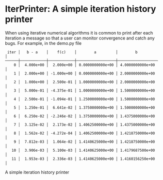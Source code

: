 # IterPrinter: A simple iteration history printer

When using iterative numerical algorithms it is common
to print after each iteration a message so that a user
can monitor convergence and catch any bugs.
For example, in the demo.py file 

```
 iter │   b - a    │    f(c)    │        a         │        b         │
──────┼────────────┼────────────┼──────────────────┼──────────────────┤
    0 │  4.000e+00 │  2.000e+00 │ 0.0000000000e+00 │ 4.0000000000e+00 │
    1 │  2.000e+00 │ -1.000e+00 │ 0.0000000000e+00 │ 2.0000000000e+00 │
    2 │  1.000e+00 │  2.500e-01 │ 1.0000000000e+00 │ 2.0000000000e+00 │
    3 │  5.000e-01 │ -4.375e-01 │ 1.0000000000e+00 │ 1.5000000000e+00 │
    4 │  2.500e-01 │ -1.094e-01 │ 1.2500000000e+00 │ 1.5000000000e+00 │
    5 │  1.250e-01 │  6.641e-02 │ 1.3750000000e+00 │ 1.5000000000e+00 │
    6 │  6.250e-02 │ -2.246e-02 │ 1.3750000000e+00 │ 1.4375000000e+00 │
    7 │  3.125e-02 │  2.173e-02 │ 1.4062500000e+00 │ 1.4375000000e+00 │
    8 │  1.562e-02 │ -4.272e-04 │ 1.4062500000e+00 │ 1.4218750000e+00 │
    9 │  7.812e-03 │  1.064e-02 │ 1.4140625000e+00 │ 1.4218750000e+00 │
   10 │  3.906e-03 │  5.100e-03 │ 1.4140625000e+00 │ 1.4179687500e+00 │
   11 │  1.953e-03 │  2.336e-03 │ 1.4140625000e+00 │ 1.4160156250e+00 │
``` 

A simple iteration history printer
